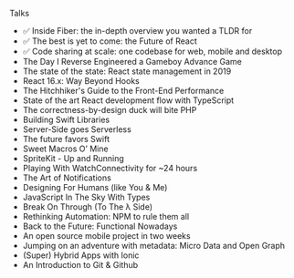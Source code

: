 Talks

- ✅ Inside Fiber: the in-depth overview you wanted a TLDR for
- ✅ The best is yet to come: the Future of React
- ✅ Code sharing at scale: one codebase for web, mobile and desktop
- The Day I Reverse Engineered a Gameboy Advance Game
- The state of the state: React state management in 2019
- React 16.x: Way Beyond Hooks
- The Hitchhiker's Guide to the Front-End Performance
- State of the art React development flow with TypeScript
- The correctness-by-design duck will bite PHP
- Building Swift Libraries
- Server-Side goes Serverless
- The future favors Swift
- Sweet Macros O’ Mine
- SpriteKit - Up and Running
- Playing With WatchConnectivity for ~24 hours
- The Art of Notifications
- Designing For Humans (like You & Me)
- JavaScript In The Sky With Types
- Break On Through (To The λ Side)
- Rethinking Automation: NPM to rule them all
- Back to the Future: Functional Nowadays
- An open source mobile project in two weeks
- Jumping on an adventure with metadata: Micro Data and Open Graph
- (Super) Hybrid Apps with Ionic
- An Introduction to Git & Github
